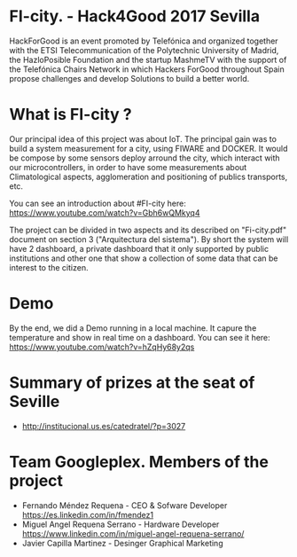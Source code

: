# FI-city. - Hack4Good 2017 Sevilla

HackForGood is an event promoted by Telefónica and organized together with the ETSI Telecommunication of the Polytechnic University of Madrid, the HazloPosible Foundation and the startup MashmeTV with the support of the Telefónica Chairs Network in which Hackers ForGood throughout Spain propose challenges and develop Solutions to build a better world.

# What is FI-city ?
Our principal idea of this project was about IoT. The principal gain was to build a system measurement for a city, using FIWARE and DOCKER. It would be compose by some sensors deploy arround the city, which interact with our microcontrollers, in order to have some measurements about Climatological aspects, agglomeration and positioning of publics transports, etc.

You can see an introduction about #FI-city here: https://www.youtube.com/watch?v=Gbh6wQMkyq4 

The project can be divided in two aspects and its described on "Fi-city.pdf" document on section 3 ("Arquitectura del sistema"). By short the system will have 2 dashboard, a private dashboard that it only supported by public institutions and other one that show a collection of some data that can be interest to the citizen.    

# Demo
By the end, we did a Demo running in a local machine. It capure the temperature and show in real time on a dashboard. 
You can see it here: https://www.youtube.com/watch?v=hZqHy68y2qs

# Summary of prizes at the seat of Seville
- http://institucional.us.es/catedratel/?p=3027  

# Team Googleplex. Members of the project
- Fernando Méndez Requena - CEO & Sofware Developer https://es.linkedin.com/in/fmendez1 
- Miguel Angel Requena Serrano - Hardware Developer https://www.linkedin.com/in/miguel-angel-requena-serrano/
- Javier Capilla Martinez - Desinger Graphical Marketing  
